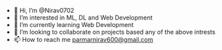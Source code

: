 - 👋 Hi, I’m @Nirav0702
- 👀 I’m interested in ML, DL and Web Development
- 🌱 I’m currently learning Web Development
- 💞️ I’m looking to collaborate on projects based any of the above intrests
- 📫 How to reach me parmarnirav600@gmail.com

<!---
Nirav0702/Nirav0702 is a ✨ special ✨ repository because its `README.md` (this file) appears on your GitHub profile.
You can click the Preview link to take a look at your changes.
--->
